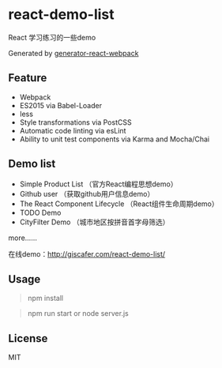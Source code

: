 # react-demo-list
React 学习练习的一些demo


Generated by [generator-react-webpack](https://github.com/react-webpack-generators/generator-react-webpack)

## Feature

- Webpack
- ES2015 via Babel-Loader
- less
- Style transformations via PostCSS
- Automatic code linting via esLint
- Ability to unit test components via Karma and Mocha/Chai

## Demo list

- Simple Product List （官方React编程思想demo）
- Github user    （获取github用户信息demo）
- The React Component Lifecycle    （React组件生命周期demo）
- TODO Demo 
- CityFilter Demo （城市地区按拼音首字母筛选）


more……

在线demo：http://giscafer.com/react-demo-list/


## Usage

> npm install

> npm run start or  node server.js


## License 

MIT